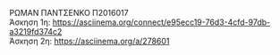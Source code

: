 ΡΩΜΑΝ ΠΑΝΤΣΕΝΚΟ Π2016017 <br />
Άσκηση 1η: https://asciinema.org/connect/e95ecc19-76d3-4cfd-97db-a3219fd374c2 <br/>
Άσκηση 2η: https://asciinema.org/a/278601
